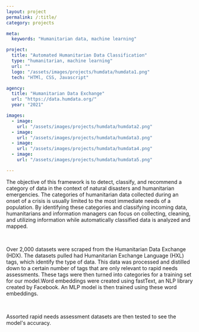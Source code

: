 ```yaml
---
layout: project
permalink: /:title/
category: projects

meta:
  keywords: "Humanitarian data, machine learning"

project:
  title: "Automated Humanitarian Data Classification"
  type: "humanitarian, machine learning"
  url: ""
  logo: "/assets/images/projects/humdata/humdata1.png"
  tech: "HTMl, CSS, Javascript"

agency:
  title: "Humanitarian Data Exchange"
  url: "https://data.humdata.org/"
  year: "2021"

images:
  - image:
    url: "/assets/images/projects/humdata/humdata2.png"
  - image:
    url: "/assets/images/projects/humdata/humdata3.png"
  - image:
    url: "/assets/images/projects/humdata/humdata4.png"
  - image:
    url: "/assets/images/projects/humdata/humdata5.png"

---
```

<p>The objective of this framework is to detect, classify, and recommend a category of data in the context of natural disasters and humanitarian emergencies. The categories of humanitarian data collected during an onset of a crisis is usually limited to the most immediate needs of a population. By identifying these categories and classifying incoming data, humanitarians and information managers can focus on collecting, cleaning, and utilizing information while automatically classified data is analyzed and mapped.</p>
<br>
<p>Over 2,000 datasets were scraped from the Humanitarian Data Exchange (HDX). The datasets pulled had Humanitarian Exchange Language (HXL) tags, which identify the type of data. This data was processed and distilled down to a certain number of tags that are only relevant to rapid needs assessments. These tags were then turned into categories for a training set for our model.Word embeddings were created using fastText, an NLP library created by Facebook. An MLP model is then trained using these word embeddings.</p>
<br>
<p>Assorted rapid needs assessment datasets are then tested to see the model's accuracy.</p>
<br>
